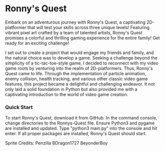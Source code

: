 # Ronny's Quest

Embark on an adventurous journey with Ronny's Quest, a captivating 2D-platformer that will test your skills across three unique levels! Featuring vibrant pixel art
crafted by a team of talented artists, Ronny's Quest promises a colorful and thrilling gaming experience for the entire family! Get ready for an exciting challenge!

I set out to create a project that would engage my friends and family, and the natural choice was to develop a game. Seeking a challenge beyond the simplicity of a tic-tac-toe-style game, I decided to reconnect with my video game roots by venturing into the realm of 2D-platformers. Thus, Ronny's Quest came to life. Through the implementation of particle animation, enemy collision, health tracking, and various other classic video game features, this project became a delightful and challenging endeavor. It not only laid a solid foundation in Python but also provided me with a captivating introduction to the world of video game creation.

### Quick Start

To start Ronny's Quest, download it from GitHub. In the command console, change directories to the Ronnys-Quest file. Ensure Python3 and pygame are installed and updated. Type "python3 main.py" into the console
and hit enter. If all proper packages are installed, Ronny's Quest should start.


Sprite Credits:
Penzilla
BDragon1727
BeyonderBoy
